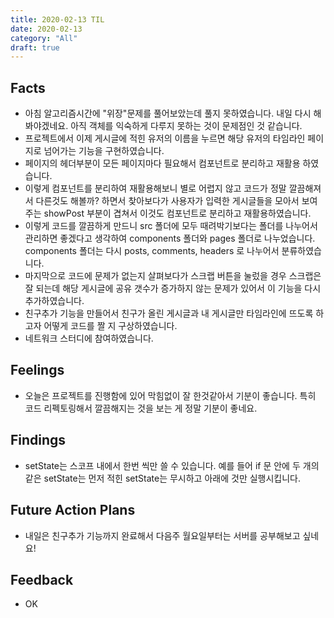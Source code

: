 ```yaml
---
title: 2020-02-13 TIL
date: 2020-02-13
category: "All"
draft: true
---
```


## Facts

- 아침 알고리즘시간에 "위장"문제를 풀어보았는데 풀지 못하였습니다. 내일 다시 해봐야겠네요. 아직 객체를 익숙하게 다루지 못하는 것이 문제점인 것 같습니다.
- 프로젝트에서 이제 게시글에 적힌 유저의 이름을 누르면 해당 유저의 타임라인 페이지로 넘어가는 기능을 구현하였습니다.
- 페이지의 헤더부분이 모든 페이지마다 필요해서 컴포넌트로 분리하고 재활용 하였습니다.
- 이렇게 컴포넌트를 분리하여 재활용해보니 별로 어렵지 않고 코드가 정말 깔끔해져서 다른것도 해볼까? 하면서 찾아보다가 사용자가 입력한 게시글들을 모아서 보여주는 showPost 부분이 겹쳐서 이것도 컴포넌트로 분리하고 재활용하였습니다.
- 이렇게 코드를 깔끔하게 만드니 src 폴더에 모두 때려박기보다는 폴더를 나누어서 관리하면 좋겠다고 생각하여 components 폴더와 pages 폴더로 나누었습니다. components 폴더는 다시 posts, comments, headers 로 나누어서 분류하였습니다.
- 마지막으로 코드에 문제가 없는지 살펴보다가 스크랩 버튼을 눌렀을 경우 스크랩은 잘 되는데 해당 게시글에 공유 갯수가 증가하지 않는 문제가 있어서 이 기능을 다시 추가하였습니다.
- 친구추가 기능을 만들어서 친구가 올린 게시글과 내 게시글만 타임라인에 뜨도록 하고자 어떻게 코드를 짤 지 구상하였습니다.
- 네트워크 스터디에 참여하였습니다.

## Feelings

- 오늘은 프로젝트를 진행함에 있어 막힘없이 잘 한것같아서 기분이 좋습니다. 특히 코드 리펙토링해서 깔끔해지는 것을 보는 게 정말 기분이 좋네요.

## Findings

- setState는 스코프 내에서 한번 씩만 쓸 수 있습니다. 예를 들어 if 문 안에 두 개의 같은 setState는 먼저 적힌 setState는 무시하고 아래에 것만 실행시킵니다.

## Future Action Plans

- 내일은 친구추가 기능까지 완료해서 다음주 월요일부터는 서버를 공부해보고 싶네요!

## Feedback

- OK

